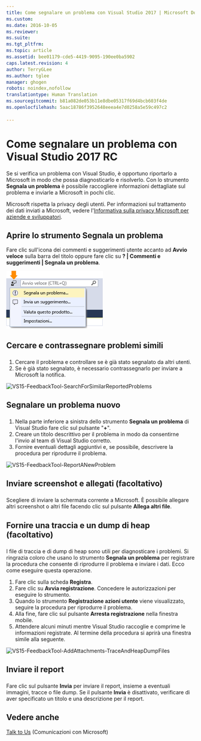 ```yaml
---
title: Come segnalare un problema con Visual Studio 2017 | Microsoft Docs
ms.custom: 
ms.date: 2016-10-05
ms.reviewer: 
ms.suite: 
ms.tgt_pltfrm: 
ms.topic: article
ms.assetid: bee01179-cde5-4419-9095-190ee0ba5902
caps.latest.revision: 4
author: TerryGLee
ms.author: tglee
manager: ghogen
robots: noindex,nofollow
translationtype: Human Translation
ms.sourcegitcommit: b81a082de053b11e8dbe05317f69d4bcb603f4de
ms.openlocfilehash: 5aac18786f3952648eeea4e7d0258a5e59c497c2

---
```

# <a name="how-to-report-a-problem-with-visual-studio-2017-rc"></a>Come segnalare un problema con Visual Studio 2017 RC
Se si verifica un problema con Visual Studio, è opportuno riportarlo a Microsoft in modo che possa diagnosticarlo e risolverlo.  Con lo strumento **Segnala un problema** è possibile raccogliere informazioni dettagliate sul problema e inviarle a Microsoft in pochi clic.  

 Microsoft rispetta la privacy degli utenti. Per informazioni sul trattamento dei dati inviati a Microsoft, vedere l'[Informativa sulla privacy Microsoft per aziende e sviluppatori](https://www.visualstudio.com/en-us/dn948229).  

## <a name="open-the-report-a-problem-tool"></a>Aprire lo strumento Segnala un problema  
 Fare clic sull'icona dei commenti e suggerimenti utente accanto ad **Avvio veloce** sulla barra del titolo oppure fare clic su **? &#124; Commenti e suggerimenti &#124; Segnala un problema**.  

 ![Voce di menu Segnala un problema](../ide/media/report-a-problem-menu-item.png "Voce di menu Segnala un problema")  

## <a name="search-and-vote-for-similar-problems"></a>Cercare e contrassegnare problemi simili  
###  <a name="search_and_vote"></a>  

1.  Cercare il problema e controllare se è già stato segnalato da altri utenti.
2.  Se è già stato segnalato, è necessario contrassegnarlo per inviare a Microsoft la notifica.  

  ![VS15-FeedbackTool-SearchForSimilarReportedProblems](../ide/media/feedbacktool-searchforsimilarreportedproblems.png "Cercare e notificare altri problemi simili")


## <a name="report-a-new-problem"></a>Segnalare un problema nuovo
###  <a name="report_new_problem"></a>
1.  Nella parte inferiore a sinistra dello strumento **Segnala un problema** di Visual Studio fare clic sul pulsante "**+**".  
2.  Creare un titolo descrittivo per il problema in modo da consentirne l'invio al team di Visual Studio corretto.  
3.  Fornire eventuali dettagli aggiuntivi e, se possibile, descrivere la procedura per riprodurre il problema.  

  ![VS15-FeedbackTool-ReportANewProblem](../ide/media/feedbacktool-reportanewproblem.jpg "Segnalare un problema nuovo")

## <a name="provide-a-screenshot-and-attachments-optional"></a>Inviare screenshot e allegati (facoltativo)
###  <a name="provide_screenshots"></a>
 Scegliere di inviare la schermata corrente a Microsoft. È possibile allegare altri screenshot o altri file facendo clic sul pulsante **Allega altri file**.  

## <a name="provide-a-trace-and-heap-dump-optional"></a>Fornire una traccia e un dump di heap (facoltativo)  
###  <a name="provide_a_trace_and_heap_dump"></a>  

I file di traccia e di dump di heap sono utili per diagnosticare i problemi.   Si ringrazia coloro che usano lo strumento **Segnala un problema** per registrare la procedura che consente di riprodurre il problema e inviare i dati.  Ecco come eseguire questa operazione.

1.  Fare clic sulla scheda **Registra**.
2.  Fare clic su **Avvia registrazione**. Concedere le autorizzazioni per eseguire lo strumento.
3.  Quando lo strumento **Registrazione azioni utente** viene visualizzato, seguire la procedura per riprodurre il problema.
4.  Alla fine, fare clic sul pulsante **Arresta registrazione** nella finestra mobile.
5.  Attendere alcuni minuti mentre Visual Studio raccoglie e comprime le informazioni registrate.  Al termine della procedura si aprirà una finestra simile alla seguente.   

  ![VS15-FeedbackTool-AddAttachments-TraceAndHeapDumpFiles](../ide/media/feedbacktool-addattachments-traceandheapdumpfiles.jpg "Fornire una traccia e un dump di heap")


## <a name="submit-the-report"></a>Inviare il report  
###  <a name="submit_the_report"></a>  
 Fare clic sul pulsante **Invia** per inviare il report, insieme a eventuali immagini, tracce o file dump. Se il pulsante **Invia** è disattivato, verificare di aver specificato un titolo e una descrizione per il report.  

## <a name="see-also"></a>Vedere anche  
 [Talk to Us](../ide/talk-to-us.md) (Comunicazioni con Microsoft)



<!--HONumber=Feb17_HO4-->


